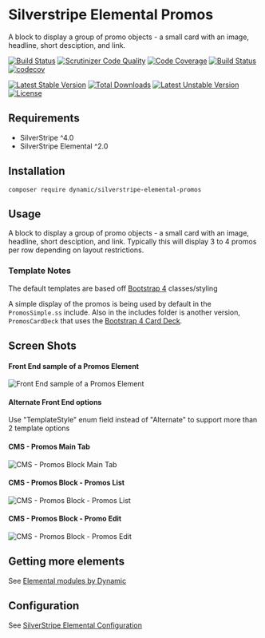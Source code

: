 # Silverstripe Elemental Promos

A block to display a group of promo objects - a small card with an image, headline, short desciption, and link.

[![Build Status](https://travis-ci.org/dynamic/silverstripe-elemental-promos.svg?branch=master)](https://travis-ci.org/dynamic/silverstripe-elemental-promos)
[![Scrutinizer Code Quality](https://scrutinizer-ci.com/g/dynamic/silverstripe-elemental-promos/badges/quality-score.png?b=master)](https://scrutinizer-ci.com/g/dynamic/silverstripe-elemental-promos/?branch=master)
[![Code Coverage](https://scrutinizer-ci.com/g/dynamic/silverstripe-elemental-promos/badges/coverage.png?b=master)](https://scrutinizer-ci.com/g/dynamic/silverstripe-elemental-promos/?branch=master)
[![Build Status](https://scrutinizer-ci.com/g/dynamic/silverstripe-elemental-promos/badges/build.png?b=master)](https://scrutinizer-ci.com/g/dynamic/silverstripe-elemental-promos/build-status/master)
[![codecov](https://codecov.io/gh/dynamic/silverstripe-elemental-promos/branch/master/graph/badge.svg)](https://codecov.io/gh/dynamic/silverstripe-elemental-promos)

[![Latest Stable Version](https://poser.pugx.org/dynamic/silverstripe-elemental-promos/v/stable)](https://packagist.org/packages/dynamic/silverstripe-elemental-promos)
[![Total Downloads](https://poser.pugx.org/dynamic/silverstripe-elemental-promos/downloads)](https://packagist.org/packages/dynamic/silverstripe-elemental-promos)
[![Latest Unstable Version](https://poser.pugx.org/dynamic/silverstripe-elemental-promos/v/unstable)](https://packagist.org/packages/dynamic/silverstripe-elemental-promos)
[![License](https://poser.pugx.org/dynamic/silverstripe-elemental-promos/license)](https://packagist.org/packages/dynamic/silverstripe-elemental-promos)

## Requirements

* SilverStripe ^4.0
* SilverStripe Elemental ^2.0

## Installation

`composer require dynamic/silverstripe-elemental-promos`

## Usage

A block to display a group of promo objects - a small card with an image, headline, short desciption, and link. Typically this will display 3 to 4 promos per row depending on layout restrictions. 

### Template Notes

The default templates are based off [Bootstrap 4](https://getbootstrap.com/) classes/styling

A simple display of the promos is being used by default in the `PromosSimple.ss` include. Also in the includes folder is another version, `PromosCardDeck` that uses the [Bootstrap 4 Card Deck](http://getbootstrap.com/docs/4.1/components/card/#card-decks).

## Screen Shots

#### Front End sample of a Promos Element
![Front End sample of a Promos Element](./readme-images/promos-block-sample.jpg)

#### Alternate Front End options
Use "TemplateStyle" enum field instead of "Alternate" to support more than 2 template options

#### CMS - Promos Main Tab
![CMS - Promos Block Main Tab](./readme-images/promos-block-cms.jpg)

#### CMS - Promos Block - Promos List
![CMS - Promos Block - Promos List](./readme-images/promos-block-cms-promos-list.jpg)

#### CMS - Promos Block - Promo Edit
![CMS - Promos Block - Promos Edit](./readme-images/promos-block-cms-promo-edit.jpg)


## Getting more elements

See [Elemental modules by Dynamic](https://github.com/dynamic/silverstripe-elemental-blocks#getting-more-elements)

## Configuration

See [SilverStripe Elemental Configuration](https://github.com/dnadesign/silverstripe-elemental#configuration)

